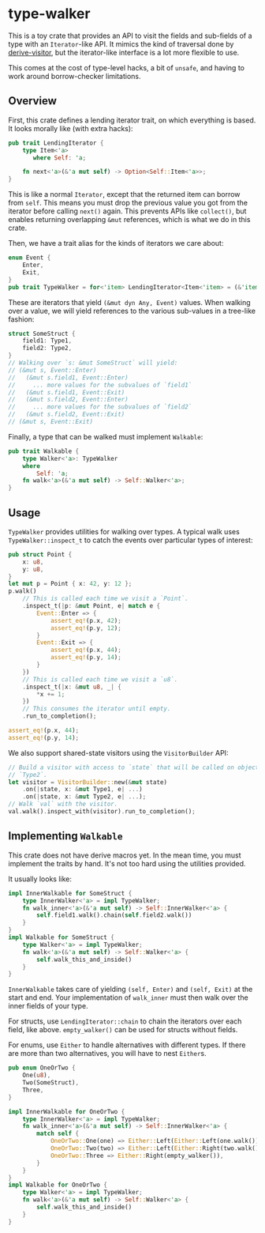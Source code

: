 # type-walker

This is a toy crate that provides an API to visit the fields and sub-fields of a type with an
`Iterator`-like API. It mimics the kind of traversal done by
[derive-visitor](https://crates.io/crates/derive-visitor), but the iterator-like interface is a lot
more flexible to use.

This comes at the cost of type-level hacks, a bit of `unsafe`, and having to work around
borrow-checker limitations.

## Overview

First, this crate defines a lending iterator trait, on which everything is based. It looks morally
like (with extra hacks):

```rust
pub trait LendingIterator {
    type Item<'a>
       where Self: 'a;

    fn next<'a>(&'a mut self) -> Option<Self::Item<'a>>;
}
```

This is like a normal `Iterator`, except that the returned item can borrow from `self`. This means
you must drop the previous value you got from the iterator before calling `next()` again. This
prevents APIs like `collect()`, but enables returning overlapping `&mut` references, which is what
we do in this crate.

Then, we have a trait alias for the kinds of iterators we care about:
```rust
enum Event {
    Enter,
    Exit,
}
pub trait TypeWalker = for<'item> LendingIterator<Item<'item> = (&'item mut dyn Any, Event)>
```

These are iterators that yield `(&mut dyn Any, Event)` values. When walking over a value, we will
yield references to the various sub-values in a tree-like fashion:

```rust
struct SomeStruct {
    field1: Type1,
    field2: Type2,
}
// Walking over `s: &mut SomeStruct` will yield:
// (&mut s, Event::Enter)
//   (&mut s.field1, Event::Enter)
//     ... more values for the subvalues of `field1`
//   (&mut s.field1, Event::Exit)
//   (&mut s.field2, Event::Enter)
//     ... more values for the subvalues of `field2`
//   (&mut s.field2, Event::Exit)
// (&mut s, Event::Exit)
```

Finally, a type that can be walked must implement `Walkable`:

```rust
pub trait Walkable {
    type Walker<'a>: TypeWalker
    where
        Self: 'a;
    fn walk<'a>(&'a mut self) -> Self::Walker<'a>;
}
```

## Usage

`TypeWalker` provides utilities for walking over types. A typical walk uses `TypeWalker::inspect_t`
to catch the events over particular types of interest:

```rust
pub struct Point {
    x: u8,
    y: u8,
}
let mut p = Point { x: 42, y: 12 };
p.walk()
    // This is called each time we visit a `Point`.
    .inspect_t(|p: &mut Point, e| match e {
        Event::Enter => {
            assert_eq!(p.x, 42);
            assert_eq!(p.y, 12);
        }
        Event::Exit => {
            assert_eq!(p.x, 44);
            assert_eq!(p.y, 14);
        }
    })
    // This is called each time we visit a `u8`.
    .inspect_t(|x: &mut u8, _| {
        *x += 1;
    })
    // This consumes the iterator until empty.
    .run_to_completion();

assert_eq!(p.x, 44);
assert_eq!(p.y, 14);
```

We also support shared-state visitors using the `VisitorBuilder` API:

```rust
// Build a visitor with access to `state` that will be called on objects of types `Type1` and
// `Type2`.
let visitor = VisitorBuilder::new(&mut state)
    .on(|state, x: &mut Type1, e| ...)
    .on(|state, x: &mut Type2, e| ...);
// Walk `val` with the visitor.
val.walk().inspect_with(visitor).run_to_completion();
```

## Implementing `Walkable`

This crate does not have derive macros yet. In the mean time, you must implement the traits by hand.
It's not too hard using the utilities provided.

It usually looks like:
```rust
impl InnerWalkable for SomeStruct {
    type InnerWalker<'a> = impl TypeWalker;
    fn walk_inner<'a>(&'a mut self) -> Self::InnerWalker<'a> {
        self.field1.walk().chain(self.field2.walk())
    }
}
impl Walkable for SomeStruct {
    type Walker<'a> = impl TypeWalker;
    fn walk<'a>(&'a mut self) -> Self::Walker<'a> {
        self.walk_this_and_inside()
    }
}
```

`InnerWalkable` takes care of yielding `(self, Enter)` and `(self, Exit)` at the start and end.
Your implementation of `walk_inner` must then walk over the inner fields of your type.

For structs, use `LendingIterator::chain` to chain the iterators over each field, like above.
`empty_walker()` can be used for structs without fields.

For enums, use `Either` to handle alternatives with different types. If there are more than two
alternatives, you will have to nest `Either`s.

```rust
pub enum OneOrTwo {
    One(u8),
    Two(SomeStruct),
    Three,
}

impl InnerWalkable for OneOrTwo {
    type InnerWalker<'a> = impl TypeWalker;
    fn walk_inner<'a>(&'a mut self) -> Self::InnerWalker<'a> {
        match self {
            OneOrTwo::One(one) => Either::Left(Either::Left(one.walk())),
            OneOrTwo::Two(two) => Either::Left(Either::Right(two.walk())),
            OneOrTwo::Three => Either::Right(empty_walker()),
        }
    }
}
impl Walkable for OneOrTwo {
    type Walker<'a> = impl TypeWalker;
    fn walk<'a>(&'a mut self) -> Self::Walker<'a> {
        self.walk_this_and_inside()
    }
}
```
